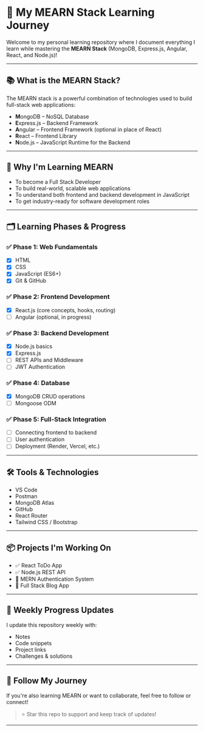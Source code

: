# 🚀 My MEARN Stack Learning Journey

Welcome to my personal learning repository where I document everything I learn while mastering the **MEARN Stack** (MongoDB, Express.js, Angular, React, and Node.js)!

---

## 📚 What is the MEARN Stack?

The MEARN stack is a powerful combination of technologies used to build full-stack web applications:

- **M**ongoDB – NoSQL Database
- **E**xpress.js – Backend Framework
- **A**ngular – Frontend Framework (optional in place of React)
- **R**eact – Frontend Library
- **N**ode.js – JavaScript Runtime for the Backend

---

## 📌 Why I'm Learning MEARN

- To become a Full Stack Developer
- To build real-world, scalable web applications
- To understand both frontend and backend development in JavaScript
- To get industry-ready for software development roles

---

## 🗂️ Learning Phases & Progress

### ✅ Phase 1: Web Fundamentals
- [x] HTML
- [x] CSS
- [x] JavaScript (ES6+)
- [x] Git & GitHub

### ✅ Phase 2: Frontend Development
- [x] React.js (core concepts, hooks, routing)
- [ ] Angular (optional, in progress)

### ✅ Phase 3: Backend Development
- [x] Node.js basics
- [x] Express.js
- [ ] REST APIs and Middleware
- [ ] JWT Authentication

### ✅ Phase 4: Database
- [x] MongoDB CRUD operations
- [ ] Mongoose ODM

### ✅ Phase 5: Full-Stack Integration
- [ ] Connecting frontend to backend
- [ ] User authentication
- [ ] Deployment (Render, Vercel, etc.)

---

## 🛠️ Tools & Technologies
- VS Code
- Postman
- MongoDB Atlas
- GitHub
- React Router
- Tailwind CSS / Bootstrap

---

## 📦 Projects I'm Working On
- ✅ React ToDo App
- ✅ Node.js REST API
- 🔄 MERN Authentication System
- 🔄 Full Stack Blog App

---

## 📅 Weekly Progress Updates
I update this repository weekly with:
- Notes
- Code snippets
- Project links
- Challenges & solutions

---

## 📌 Follow My Journey
If you're also learning MEARN or want to collaborate, feel free to follow or connect!  
> ⭐️ Star this repo to support and keep track of updates!

---

